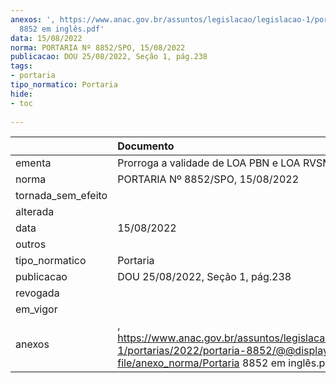 ```yaml
---
anexos: ', https://www.anac.gov.br/assuntos/legislacao/legislacao-1/portarias/2022/portaria-8852/@@display-file/anexo_norma/Portaria
  8852 em inglês.pdf'
data: 15/08/2022
norma: PORTARIA Nº 8852/SPO, 15/08/2022
publicacao: DOU 25/08/2022, Seção 1, pág.238
tags:
- portaria
tipo_normatico: Portaria
hide: 
- toc 
 
---
```


|                    | Documento                                                                                                                                      |
|:-------------------|:-----------------------------------------------------------------------------------------------------------------------------------------------|
| ementa             | Prorroga a validade de LOA PBN e LOA RVSM                                                                                                      |
| norma              | PORTARIA Nº 8852/SPO, 15/08/2022                                                                                                               |
| tornada_sem_efeito |                                                                                                                                                |
| alterada           |                                                                                                                                                |
| data               | 15/08/2022                                                                                                                                     |
| outros             |                                                                                                                                                |
| tipo_normatico     | Portaria                                                                                                                                       |
| publicacao         | DOU 25/08/2022, Seção 1, pág.238                                                                                                               |
| revogada           |                                                                                                                                                |
| em_vigor           |                                                                                                                                                |
| anexos             | , https://www.anac.gov.br/assuntos/legislacao/legislacao-1/portarias/2022/portaria-8852/@@display-file/anexo_norma/Portaria 8852 em inglês.pdf |